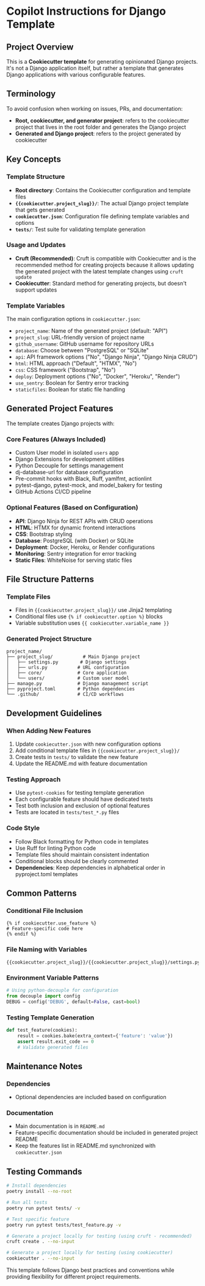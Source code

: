 # Copilot Instructions for Django Template

## Project Overview

This is a **Cookiecutter template** for generating opinionated Django projects. It's not a Django application itself, but rather a template that generates Django applications with various configurable features.

## Terminology

To avoid confusion when working on issues, PRs, and documentation:
- **Root, cookiecutter, and generator project**: refers to the cookiecutter project that lives in the root folder and generates the Django project
- **Generated and Django project**: refers to the project generated by cookiecutter

## Key Concepts

### Template Structure
- **Root directory**: Contains the Cookiecutter configuration and template files
- **`{{cookiecutter.project_slug}}/`**: The actual Django project template that gets generated
- **`cookiecutter.json`**: Configuration file defining template variables and options
- **`tests/`**: Test suite for validating template generation

### Usage and Updates
- **Cruft (Recommended)**: Cruft is compatible with Cookiecutter and is the recommended method for creating projects because it allows updating the generated project with the latest template changes using `cruft update`
- **Cookiecutter**: Standard method for generating projects, but doesn't support updates

### Template Variables
The main configuration options in `cookiecutter.json`:
- `project_name`: Name of the generated project (default: "API")
- `project_slug`: URL-friendly version of project name
- `github_username`: GitHub username for repository URLs
- `database`: Choose between "PostgreSQL" or "SQLite"
- `api`: API framework options ("No", "Django Ninja", "Django Ninja CRUD")
- `html`: HTML approach ("Default", "HTMX", "No")
- `css`: CSS framework ("Bootstrap", "No")
- `deploy`: Deployment options ("No", "Docker", "Heroku", "Render")
- `use_sentry`: Boolean for Sentry error tracking
- `staticfiles`: Boolean for static file handling

## Generated Project Features

The template creates Django projects with:

### Core Features (Always Included)
- Custom User model in isolated `users` app
- Django Extensions for development utilities
- Python Decouple for settings management
- dj-database-url for database configuration
- Pre-commit hooks with Black, Ruff, yamlfmt, actionlint
- pytest-django, pytest-mock, and model_bakery for testing
- GitHub Actions CI/CD pipeline

### Optional Features (Based on Configuration)
- **API**: Django Ninja for REST APIs with CRUD operations
- **HTML**: HTMX for dynamic frontend interactions
- **CSS**: Bootstrap styling
- **Database**: PostgreSQL (with Docker) or SQLite
- **Deployment**: Docker, Heroku, or Render configurations
- **Monitoring**: Sentry integration for error tracking
- **Static Files**: WhiteNoise for serving static files

## File Structure Patterns

### Template Files
- Files in `{{cookiecutter.project_slug}}/` use Jinja2 templating
- Conditional files use `{% if cookiecutter.option %}` blocks
- Variable substitution uses `{{ cookiecutter.variable_name }}`

### Generated Project Structure
```
project_name/
├── project_slug/           # Main Django project
│   ├── settings.py        # Django settings
│   ├── urls.py           # URL configuration
│   ├── core/             # Core application
│   └── users/            # Custom user model
├── manage.py             # Django management script
├── pyproject.toml        # Python dependencies
└── .github/              # CI/CD workflows
```

## Development Guidelines

### When Adding New Features
1. Update `cookiecutter.json` with new configuration options
2. Add conditional template files in `{{cookiecutter.project_slug}}/`
3. Create tests in `tests/` to validate the new feature
4. Update the README.md with feature documentation

### Testing Approach
- Use `pytest-cookies` for testing template generation
- Each configurable feature should have dedicated tests
- Test both inclusion and exclusion of optional features
- Tests are located in `tests/test_*.py` files

### Code Style
- Follow Black formatting for Python code in templates
- Use Ruff for linting Python code
- Template files should maintain consistent indentation
- Conditional blocks should be clearly commented
- **Dependencies**: Keep dependencies in alphabetical order in pyproject.toml templates

## Common Patterns

### Conditional File Inclusion
```jinja2
{% if cookiecutter.use_feature %}
# Feature-specific code here
{% endif %}
```

### File Naming with Variables
```
{{cookiecutter.project_slug}}/{{cookiecutter.project_slug}}/settings.py
```

### Environment Variable Patterns
```python
# Using python-decouple for configuration
from decouple import config
DEBUG = config('DEBUG', default=False, cast=bool)
```

### Testing Template Generation
```python
def test_feature(cookies):
    result = cookies.bake(extra_context={'feature': 'value'})
    assert result.exit_code == 0
    # Validate generated files
```

## Maintenance Notes

### Dependencies
- Optional dependencies are included based on configuration

### Documentation
- Main documentation is in `README.md`
- Feature-specific documentation should be included in generated project README
- Keep the features list in README.md synchronized with `cookiecutter.json`

## Testing Commands

```bash
# Install dependencies
poetry install --no-root

# Run all tests
poetry run pytest tests/ -v

# Test specific feature
poetry run pytest tests/test_feature.py -v

# Generate a project locally for testing (using cruft - recommended)
cruft create . --no-input

# Generate a project locally for testing (using cookiecutter)
cookiecutter . --no-input
```

This template follows Django best practices and conventions while providing flexibility for different project requirements.
